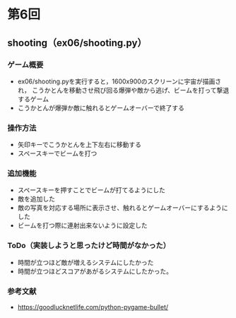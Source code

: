 # 第6回
## shooting（ex06/shooting.py）
### ゲーム概要
- ex06/shooting.pyを実行すると，1600x900のスクリーンに宇宙が描画され，
こうかとんを移動させ飛び回る爆弾や敵から逃げ、ビームを打って撃退するゲーム
- こうかとんが爆弾か敵に触れるとゲームオーバーで終了する
### 操作方法
- 矢印キーでこうかとんを上下左右に移動する
- スペースキーでビームを打つ
### 追加機能
- スペースキーを押すことでビームが打てるようにした
- 敵を追加した
- 敵の写真を対応する場所に表示させ、触れるとゲームオーバーにするようにした
- ビームを打つ際に連射出来ないように設定した

### ToDo（実装しようと思ったけど時間がなかった）
- 時間が立つほど敵が増えるシステムにしたかった
- 時間が立つほどスコアがあがるシステムにしたかった。
### 参考文献
- https://goodlucknetlife.com/python-pygame-bullet/